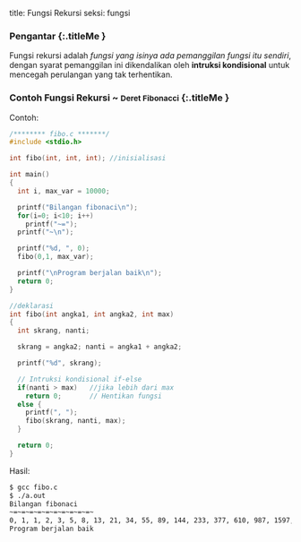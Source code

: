 title: Fungsi Rekursi
seksi: fungsi


### <i class="fa fa-info-circle"></i> Pengantar {:.titleMe }

Fungsi rekursi adalah _fungsi yang isinya ada pemanggilan fungsi itu sendiri_, dengan syarat pemanggilan ini dikendalikan oleh __intruksi kondisional__ untuk mencegah perulangan yang tak terhentikan.

### <i class="fa fa-code"></i> Contoh Fungsi Rekursi ~ <small>Deret  Fibonacci</small> {:.titleMe }

Contoh:

``` c
/******** fibo.c *******/
#include <stdio.h>

int fibo(int, int, int); //inisialisasi

int main()
{
  int i, max_var = 10000;

  printf("Bilangan fibonaci\n");
  for(i=0; i<10; i++) 
    printf("~=");
  printf("~\n");

  printf("%d, ", 0);
  fibo(0,1, max_var);

  printf("\nProgram berjalan baik\n");
  return 0;
}

//deklarasi
int fibo(int angka1, int angka2, int max)
{
  int skrang, nanti;

  skrang = angka2; nanti = angka1 + angka2;

  printf("%d", skrang);

  // Intruksi kondisional if-else
  if(nanti > max)   //jika lebih dari max
    return 0;       // Hentikan fungsi
  else {
    printf(", ");
    fibo(skrang, nanti, max);
  }

  return 0;
}
```

Hasil:
``` bash
$ gcc fibo.c
$ ./a.out 
Bilangan fibonaci
~=~=~=~=~=~=~=~=~=~=~
0, 1, 1, 2, 3, 5, 8, 13, 21, 34, 55, 89, 144, 233, 377, 610, 987, 1597, 2584, 4181, 6765
Program berjalan baik
```

